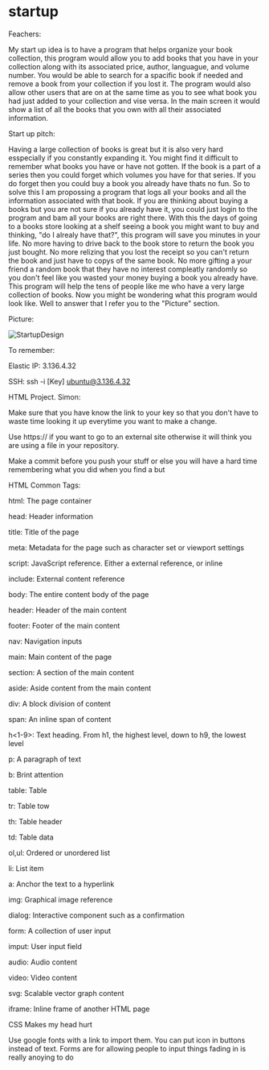 # startup
Feachers:

My start up idea is to have a program that helps organize your book collection, this program would allow you 
to add books that you have in your collection along with its associated price, author, languague, and volume 
number. You would be able to search for a spacific book if needed and remove a book from your collection if you lost it. The program would also allow other users that are on at the same time as you to see what book you 
had just added to your collection and vise versa. In the main screen it would show a list of all the books that you own with all their associated information. 

Start up pitch:

Having a large collection of books is great but it is also very hard esspecially if you constantly 
expanding it. You might find it difficult to remember what books you have or have not gotten. 
If the book is a part of a series then you could forget which volumes you have for that series. If you do 
forget then you could buy a book you already have thats no fun. So to solve this I am propossing a program 
that logs all your books and all the information associated with that book. If you are thinking about buying 
a books but you are not sure if you already have it, you could just login to the program and bam all your 
books are right there. With this the days of going to a books store looking at a shelf seeing a book you 
might want to buy and thinking, "do I alrealy have that?", this program will save you minutes in your life.
No more having to drive back to the book store to return the book you just bought. No more relizing that you 
lost the receipt so you can't return the book and just have to copys of the same book. No more gifting a your 
friend a random book that they have no interest compleatly randomly so you don't feel like you wasted your 
money buying a book you already have. This program will help the tens of people like me who have a very large 
collection of books. Now you might be wondering what this program would look like. Well to answer that I refer 
you to the "Picture" section. 

Picture: 

![StartupDesign](https://user-images.githubusercontent.com/98627331/215234923-069d459c-2d64-4eef-8e68-15c8bd981593.jpg)


To remember:

Elastic IP: 3.136.4.32

SSH: ssh -i [Key] ubuntu@3.136.4.32

HTML Project. Simon:

Make sure that you have know the link to your key so that you don't have to waste time looking it up everytime you want to make a change.

Use https:// if you want to go to an external site otherwise it will think you are using a file in your repository. 

Make a commit before you push your stuff or else you will have a hard time remembering what you did when you find a but




HTML Common Tags:

 html: The page container
 
 head: Header information
 
 title: Title of the page
 
 meta: Metadata for the page such as character set or viewport settings
 
 script: JavaScript reference. Either a external reference, or inline
 
 include: External content reference
 
 body: The entire content body of the page
 
 header: Header of the main content
 
 footer: Footer of the main content
 
 nav: Navigation inputs
 
 main: Main content of the page
 
 section: A section of the main content
 
 aside: Aside content from the main content
 
 div: A block division of content
 
 span: An inline span of content
 
 h<1-9>: Text heading. From h1, the highest level, down to h9, the lowest level
 
 p: A paragraph of text
 
 b: Brint attention
 
 table: Table
 
 tr: Table tow
 
 th: Table header
 
 td: Table data
 
 ol,ul: Ordered or unordered list
 
 li: List item
 
 a: Anchor the text to a hyperlink
 
 img: Graphical image reference
 
 dialog: Interactive component such as a confirmation 
 
 form: A collection of user input
 
 imput: User input field
 
 audio: Audio content
 
 video: Video content
 
 svg: Scalable vector graph content
 
 iframe: Inline frame of another HTML page
 
 

CSS Makes my head hurt

Use google fonts with a link to import them. 
You can put icon in buttons instead of text.
Forms are for allowing people to input things
fading in is really anoying to do

